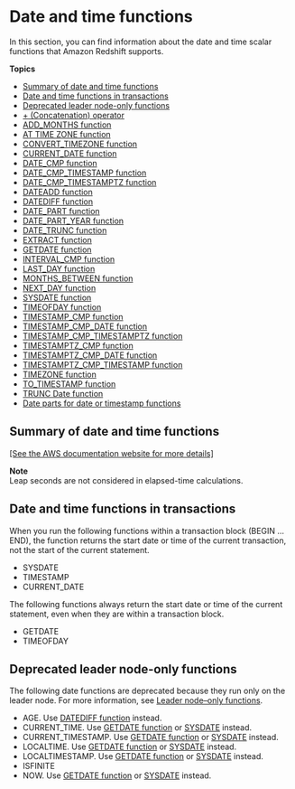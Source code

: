 # Date and time functions<a name="Date_functions_header"></a>

In this section, you can find information about the date and time scalar functions that Amazon Redshift supports\.

**Topics**
+ [Summary of date and time functions](#date-functions-summary)
+ [Date and time functions in transactions](#date-functions-transactions)
+ [Deprecated leader node\-only functions](#date-functions-deprecated)
+ [\+ \(Concatenation\) operator](r_DATE-CONCATENATE_function.md)
+ [ADD\_MONTHS function](r_ADD_MONTHS.md)
+ [AT TIME ZONE function](r_AT_TIME_ZONE.md)
+ [CONVERT\_TIMEZONE function](CONVERT_TIMEZONE.md)
+ [CURRENT\_DATE function](r_CURRENT_DATE_function.md)
+ [DATE\_CMP function](r_DATE_CMP.md)
+ [DATE\_CMP\_TIMESTAMP function](r_DATE_CMP_TIMESTAMP.md)
+ [DATE\_CMP\_TIMESTAMPTZ function](r_DATE_CMP_TIMESTAMPTZ.md)
+ [DATEADD function](r_DATEADD_function.md)
+ [DATEDIFF function](r_DATEDIFF_function.md)
+ [DATE\_PART function](r_DATE_PART_function.md)
+ [DATE\_PART\_YEAR function](r_DATE_PART_YEAR.md)
+ [DATE\_TRUNC function](r_DATE_TRUNC.md)
+ [EXTRACT function](r_EXTRACT_function.md)
+ [GETDATE function](r_GETDATE.md)
+ [INTERVAL\_CMP function](r_INTERVAL_CMP.md)
+ [LAST\_DAY function](r_LAST_DAY.md)
+ [MONTHS\_BETWEEN function](r_MONTHS_BETWEEN_function.md)
+ [NEXT\_DAY function](r_NEXT_DAY.md)
+ [SYSDATE function](r_SYSDATE.md)
+ [TIMEOFDAY function](r_TIMEOFDAY_function.md)
+ [TIMESTAMP\_CMP function](r_TIMESTAMP_CMP.md)
+ [TIMESTAMP\_CMP\_DATE function](r_TIMESTAMP_CMP_DATE.md)
+ [TIMESTAMP\_CMP\_TIMESTAMPTZ function](r_TIMESTAMP_CMP_TIMESTAMPTZ.md)
+ [TIMESTAMPTZ\_CMP function](r_TIMESTAMPTZ_CMP.md)
+ [TIMESTAMPTZ\_CMP\_DATE function](r_TIMESTAMPTZ_CMP_DATE.md)
+ [TIMESTAMPTZ\_CMP\_TIMESTAMP function](r_TIMESTAMPTZ_CMP_TIMESTAMP.md)
+ [TIMEZONE function](r_TIMEZONE.md)
+ [TO\_TIMESTAMP function](r_TO_TIMESTAMP.md)
+ [TRUNC Date function](r_TRUNC_date.md)
+ [Date parts for date or timestamp functions](r_Dateparts_for_datetime_functions.md)

## Summary of date and time functions<a name="date-functions-summary"></a>

[\[See the AWS documentation website for more details\]](http://docs.aws.amazon.com/redshift/latest/dg/Date_functions_header.html)

**Note**  
Leap seconds are not considered in elapsed\-time calculations\.

## Date and time functions in transactions<a name="date-functions-transactions"></a>

When you run the following functions within a transaction block \(BEGIN … END\), the function returns the start date or time of the current transaction, not the start of the current statement\.
+ SYSDATE
+ TIMESTAMP
+ CURRENT\_DATE

The following functions always return the start date or time of the current statement, even when they are within a transaction block\.
+ GETDATE
+ TIMEOFDAY

## Deprecated leader node\-only functions<a name="date-functions-deprecated"></a>

The following date functions are deprecated because they run only on the leader node\. For more information, see [Leader node–only functions](c_SQL_functions_leader_node_only.md)\.
+ AGE\. Use [DATEDIFF function](r_DATEDIFF_function.md) instead\.
+ CURRENT\_TIME\. Use [GETDATE function](r_GETDATE.md) or [SYSDATE](r_SYSDATE.md) instead\. 
+ CURRENT\_TIMESTAMP\. Use [GETDATE function](r_GETDATE.md) or [SYSDATE](r_SYSDATE.md) instead\.
+ LOCALTIME\. Use [GETDATE function](r_GETDATE.md) or [SYSDATE](r_SYSDATE.md) instead\.
+ LOCALTIMESTAMP\. Use [GETDATE function](r_GETDATE.md) or [SYSDATE](r_SYSDATE.md) instead\.
+ ISFINITE 
+ NOW\. Use [GETDATE function](r_GETDATE.md) or [SYSDATE](r_SYSDATE.md) instead\.